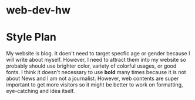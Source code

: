 # web-dev-hw

<p><h1>Style Plan</h1></p>
<p>My website is blog. It doen't need to target specfic age or gender because I will write about myself. However, I need to attract them into my website so probably should use brighter color, variety of colorful usages, or good fonts. I think it doesn't necessary to use <b>bold</b> many times because it is not about News and I am not a journalist. However, web contents are super important to get more visitors so it might be better to work on formatting, eye-catching and idea itself.</p>
